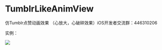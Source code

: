 # TumblrLikeAnimView
仿Tumblr点赞动画效果 （心放大，心破碎效果）iOS开发者交流群：446310206 


实例：

![](https://github.com/xiaohange/TumblrLikeAnimView/blob/master/demo.gif?raw=true)
